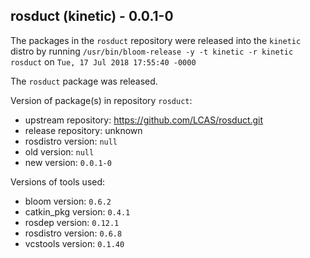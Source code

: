 ## rosduct (kinetic) - 0.0.1-0

The packages in the `rosduct` repository were released into the `kinetic` distro by running `/usr/bin/bloom-release -y -t kinetic -r kinetic rosduct` on `Tue, 17 Jul 2018 17:55:40 -0000`

The `rosduct` package was released.

Version of package(s) in repository `rosduct`:

- upstream repository: https://github.com/LCAS/rosduct.git
- release repository: unknown
- rosdistro version: `null`
- old version: `null`
- new version: `0.0.1-0`

Versions of tools used:

- bloom version: `0.6.2`
- catkin_pkg version: `0.4.1`
- rosdep version: `0.12.1`
- rosdistro version: `0.6.8`
- vcstools version: `0.1.40`


